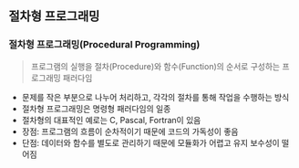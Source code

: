 ## 절차형 프로그래밍

### 절차형 프로그래밍(Procedural Programming)
> 프로그램의 실행을 절차(Procedure)와 함수(Function)의 순서로 구성하는 프로그래밍 패러다임
- 문제를 작은 부분으로 나누어 처리하고, 각각의 절차를 통해 작업을 수행하는 방식
- 절차형 프로그래밍은 명령형 패러다임의 일종
- 절차형의 대표적인 예로는 C, Pascal, Fortran이 있음
- 장점: 프로그램의 흐름이 순차적이기 때문에 코드의 가독성이 좋음
- 단점: 데이터와 함수를 별도로 관리하기 때문에 모듈화가 어렵고 유지 보수성이 떨어짐
